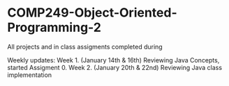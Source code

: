 # COMP249-Object-Oriented-Programming-2
All projects and in class assigments completed during 

Weekly updates:
Week 1. (January 14th & 16th) Reviewing Java Concepts, started Assigment 0.
Week 2. (January 20th & 22nd) Reviewing Java class implementation
